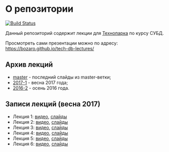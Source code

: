# О репозитории

[![Build Status](https://builder.bozaro.ru/buildStatus/icon?job=tech-db-lectures/master)](https://builder.bozaro.ru/job/tech-db-lectures/job/master/)

Данный репозиторий содержит лекции для [Технопарка](https://park.mail.ru/pages/index/) по курсу СУБД.

Просмотреть сами презентации можно по адресу: https://bozaro.github.io/tech-db-lectures/

## Архив лекций

 * [master](https://tech-db-lectures.bozaro.ru/master/) - последний слайды из master-ветки;
 * [2017-1](https://tech-db-lectures.bozaro.ru/2017-1/) - весна 2017 года;
 * [2016-2](https://tech-db-lectures.bozaro.ru/2016-2/) - осень 2016 года.

## Записи лекций (весна 2017)

 * Лекция 1: [видео](https://www.youtube.com/watch?v=SfYaAQ9-RnE), [слайды](https://tech-db-lectures.bozaro.ru/2017-1/01/)
 * Лекция 2: [видео](https://www.youtube.com/watch?v=dGwkG2VyDTY), [слайды](https://tech-db-lectures.bozaro.ru/2017-1/02/)
 * Лекция 3: [видео](https://www.youtube.com/watch?v=nbmEBvoVAp0), [слайды](https://tech-db-lectures.bozaro.ru/2017-1/03/)
 * Лекция 4: [видео](https://www.youtube.com/watch?v=XkS3937Xn8M), [слайды](https://tech-db-lectures.bozaro.ru/2017-1/04/)
 * Лекция 5: [видео](https://www.youtube.com/watch?v=4Tgvd6NPufs), [слайды](https://tech-db-lectures.bozaro.ru/2017-1/05/)
 * Лекция 6: [видео](https://www.youtube.com/watch?v=9yWZ-LIsAII), [слайды](https://tech-db-lectures.bozaro.ru/2017-1/06/)
